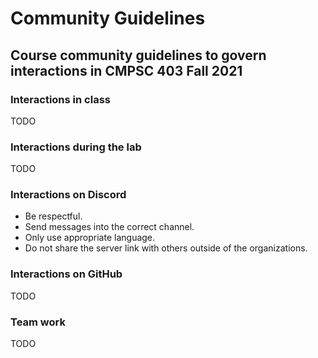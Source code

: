# Community Guidelines

## Course community guidelines to govern interactions in CMPSC 403 Fall 2021

### Interactions in class

TODO

### Interactions during the lab

TODO

### Interactions on Discord

- Be respectful.
- Send messages into the correct channel.
- Only use appropriate language.
- Do not share the server link with others outside of the organizations.

### Interactions on GitHub

TODO

### Team work

TODO

